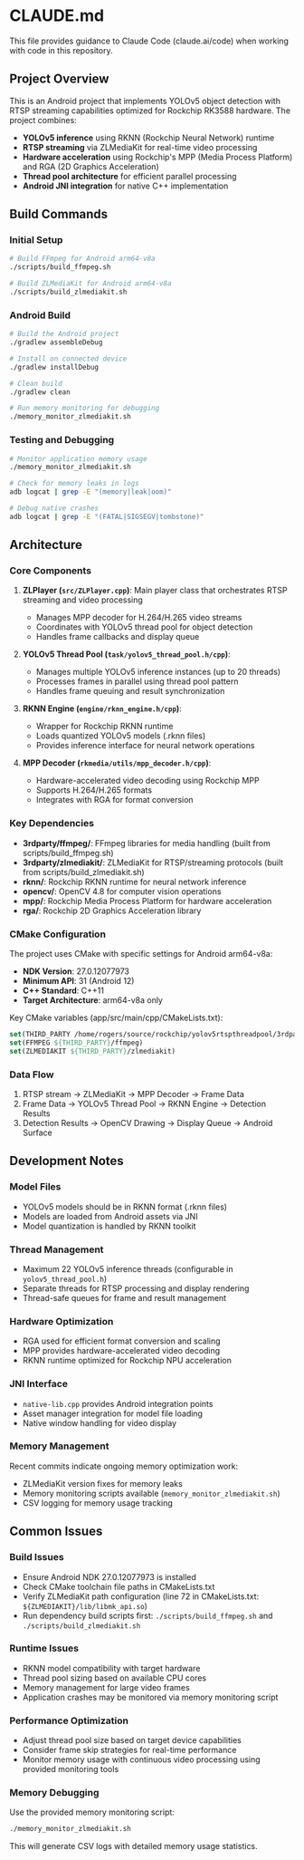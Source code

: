 # CLAUDE.md

This file provides guidance to Claude Code (claude.ai/code) when working with code in this repository.

## Project Overview

This is an Android project that implements YOLOv5 object detection with RTSP streaming capabilities optimized for Rockchip RK3588 hardware. The project combines:

- **YOLOv5 inference** using RKNN (Rockchip Neural Network) runtime
- **RTSP streaming** via ZLMediaKit for real-time video processing
- **Hardware acceleration** using Rockchip's MPP (Media Process Platform) and RGA (2D Graphics Acceleration)
- **Thread pool architecture** for efficient parallel processing
- **Android JNI integration** for native C++ implementation

## Build Commands

### Initial Setup
```bash
# Build FFmpeg for Android arm64-v8a
./scripts/build_ffmpeg.sh

# Build ZLMediaKit for Android arm64-v8a  
./scripts/build_zlmediakit.sh
```

### Android Build
```bash
# Build the Android project
./gradlew assembleDebug

# Install on connected device
./gradlew installDebug

# Clean build
./gradlew clean

# Run memory monitoring for debugging
./memory_monitor_zlmediakit.sh
```

### Testing and Debugging
```bash
# Monitor application memory usage
./memory_monitor_zlmediakit.sh

# Check for memory leaks in logs
adb logcat | grep -E "(memory|leak|oom)"

# Debug native crashes
adb logcat | grep -E "(FATAL|SIGSEGV|tombstone)"
```

## Architecture

### Core Components

1. **ZLPlayer (`src/ZLPlayer.cpp`)**: Main player class that orchestrates RTSP streaming and video processing
   - Manages MPP decoder for H.264/H.265 video streams
   - Coordinates with YOLOv5 thread pool for object detection
   - Handles frame callbacks and display queue

2. **YOLOv5 Thread Pool (`task/yolov5_thread_pool.h/cpp`)**: 
   - Manages multiple YOLOv5 inference instances (up to 20 threads)
   - Processes frames in parallel using thread pool pattern
   - Handles frame queuing and result synchronization

3. **RKNN Engine (`engine/rknn_engine.h/cpp`)**: 
   - Wrapper for Rockchip RKNN runtime
   - Loads quantized YOLOv5 models (.rknn files)
   - Provides inference interface for neural network operations

4. **MPP Decoder (`rkmedia/utils/mpp_decoder.h/cpp`)**:
   - Hardware-accelerated video decoding using Rockchip MPP
   - Supports H.264/H.265 formats
   - Integrates with RGA for format conversion

### Key Dependencies

- **3rdparty/ffmpeg/**: FFmpeg libraries for media handling (built from scripts/build_ffmpeg.sh)
- **3rdparty/zlmediakit/**: ZLMediaKit for RTSP/streaming protocols (built from scripts/build_zlmediakit.sh)
- **rknn/**: Rockchip RKNN runtime for neural network inference
- **opencv/**: OpenCV 4.8 for computer vision operations
- **mpp/**: Rockchip Media Process Platform for hardware acceleration
- **rga/**: Rockchip 2D Graphics Acceleration library

### CMake Configuration

The project uses CMake with specific settings for Android arm64-v8a:
- **NDK Version**: 27.0.12077973
- **Minimum API**: 31 (Android 12)
- **C++ Standard**: C++11
- **Target Architecture**: arm64-v8a only

Key CMake variables (app/src/main/cpp/CMakeLists.txt):
```cmake
set(THIRD_PARTY /home/rogers/source/rockchip/yolov5rtspthreadpool/3rdparty)
set(FFMPEG ${THIRD_PARTY}/ffmpeg)
set(ZLMEDIAKIT ${THIRD_PARTY}/zlmediakit)
```

### Data Flow

1. RTSP stream → ZLMediaKit → MPP Decoder → Frame Data
2. Frame Data → YOLOv5 Thread Pool → RKNN Engine → Detection Results
3. Detection Results → OpenCV Drawing → Display Queue → Android Surface

## Development Notes

### Model Files
- YOLOv5 models should be in RKNN format (.rknn files)
- Models are loaded from Android assets via JNI
- Model quantization is handled by RKNN toolkit

### Thread Management
- Maximum 22 YOLOv5 inference threads (configurable in `yolov5_thread_pool.h`)
- Separate threads for RTSP processing and display rendering
- Thread-safe queues for frame and result management

### Hardware Optimization
- RGA used for efficient format conversion and scaling
- MPP provides hardware-accelerated video decoding
- RKNN runtime optimized for Rockchip NPU acceleration

### JNI Interface
- `native-lib.cpp` provides Android integration points
- Asset manager integration for model file loading
- Native window handling for video display

### Memory Management
Recent commits indicate ongoing memory optimization work:
- ZLMediaKit version fixes for memory leaks
- Memory monitoring scripts available (`memory_monitor_zlmediakit.sh`)
- CSV logging for memory usage tracking

## Common Issues

### Build Issues
- Ensure Android NDK 27.0.12077973 is installed
- Check CMake toolchain file paths in CMakeLists.txt
- Verify ZLMediaKit path configuration (line 72 in CMakeLists.txt: `${ZLMEDIAKIT}/lib/libmk_api.so`)
- Run dependency build scripts first: `./scripts/build_ffmpeg.sh` and `./scripts/build_zlmediakit.sh`

### Runtime Issues
- RKNN model compatibility with target hardware
- Thread pool sizing based on available CPU cores
- Memory management for large video frames
- Application crashes may be monitored via memory monitoring script

### Performance Optimization
- Adjust thread pool size based on target device capabilities
- Consider frame skip strategies for real-time performance
- Monitor memory usage with continuous video processing using provided monitoring tools

### Memory Debugging
Use the provided memory monitoring script:
```bash
./memory_monitor_zlmediakit.sh
```
This will generate CSV logs with detailed memory usage statistics.